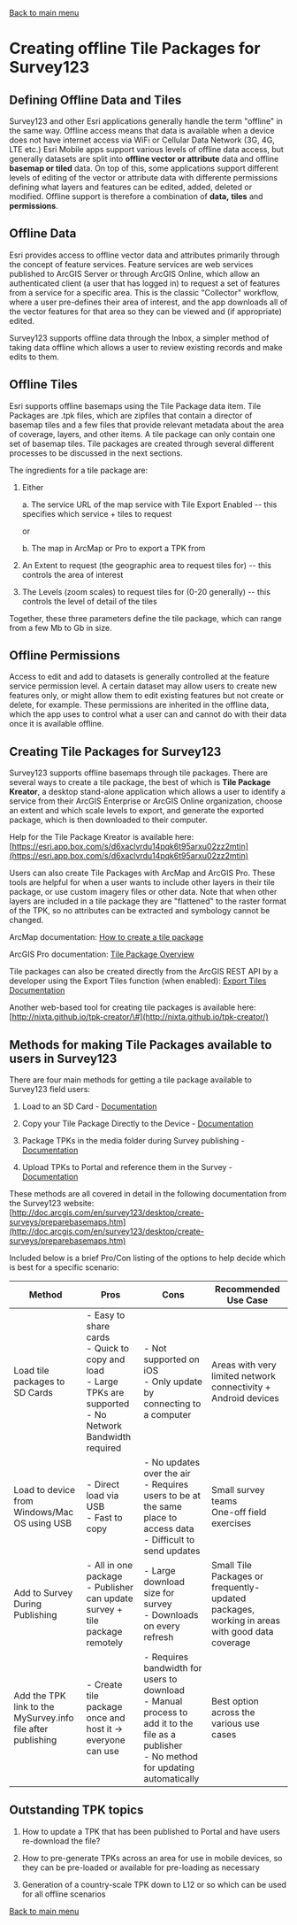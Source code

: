 [Back to main menu](../index.md)  

Creating offline Tile Packages for Survey123
============================================

Defining Offline Data and Tiles
-------------------------------

Survey123 and other Esri applications generally handle the term
"offline" in the same way. Offline access means that data is available
when a device does not have internet access via WiFi or Cellular Data
Network (3G, 4G, LTE etc.) Esri Mobile apps support various levels of
offline data access, but generally datasets are split into **offline
vector or attribute** data and offline **basemap or tiled** data. On top
of this, some applications support different levels of editing of the
vector or attribute data with differente permissions defining what
layers and features can be edited, added, deleted or modified. Offline
support is therefore a combination of **data,** **tiles** and
**permissions**.

Offline Data
------------

Esri provides access to offline vector data and attributes primarily
through the concept of feature services. Feature services are web
services published to ArcGIS Server or through ArcGIS Online, which
allow an authenticated client (a user that has logged in) to request a
set of features from a service for a specific area. This is the classic
"Collector" workflow, where a user pre-defines their area of interest,
and the app downloads all of the vector features for that area so they
can be viewed and (if appropriate) edited.

Survey123 supports offline data through the Inbox, a simpler method of
taking data offline which allows a user to review existing records and
make edits to them.

Offline Tiles
-------------

Esri supports offline basemaps using the Tile Package data item. Tile
Packages are .tpk files, which are zipfiles that contain a director of
basemap tiles and a few files that provide relevant metadata about the
area of coverage, layers, and other items. A tile package can only
contain one set of basemap tiles. Tile packages are created through
several different processes to be discussed in the next sections.

The ingredients for a tile package are:

1.  Either

    a.  The service URL of the map service with Tile Export Enabled --
        this specifies which service + tiles to request

    or

    b.  The map in ArcMap or Pro to export a TPK from

<!-- -->

2.  An Extent to request (the geographic area to request tiles for) --
    this controls the area of interest

3.  The Levels (zoom scales) to request tiles for (0-20 generally) --
    this controls the level of detail of the tiles

Together, these three parameters define the tile package, which can
range from a few Mb to Gb in size.

Offline Permissions
-------------------

Access to edit and add to datasets is generally controlled at the
feature service permission level. A certain dataset may allow users to
create new features only, or might allow them to edit existing features
but not create or delete, for example. These permissions are inherited
in the offline data, which the app uses to control what a user can and
cannot do with their data once it is available offline.

Creating Tile Packages for Survey123
------------------------------------

Survey123 supports offline basemaps through tile packages. There are
several ways to create a tile package, the best of which is **Tile
Package Kreator**, a desktop stand-alone application which allows a user
to identify a service from their ArcGIS Enterprise or ArcGIS Online
organization, choose an extent and which scale levels to export, and
generate the exported package, which is then downloaded to their
computer.

Help for the Tile Package Kreator is available here:
[https://esri.app.box.com/s/d6xaclvrdu14pqk6t95arxu02zz2mtin](https://esri.app.box.com/s/d6xaclvrdu14pqk6t95arxu02zz2mtin)

Users can also create Tile Packages with ArcMap and ArcGIS Pro. These
tools are helpful for when a user wants to include other layers in their
tile package, or use custom imagery files or other data. Note that when
other layers are included in a tile package they are "flattened" to the
raster format of the TPK, so no attributes can be extracted and
symbology cannot be changed.

ArcMap documentation: [How to create a tile
package](http://desktop.arcgis.com/en/arcmap/latest/map/working-with-arcmap/how-to-create-a-tile-package.htm)

ArcGIS Pro documentation: [Tile Package
Overview](http://pro.arcgis.com/en/pro-app/help/sharing/overview/tile-package.htm)

Tile packages can also be created directly from the ArcGIS REST API by a
developer using the Export Tiles function (when enabled): [Export Tiles
Documentation](http://resources.arcgis.com/en/help/arcgis-rest-api/index.html#/Export_Tiles/02r30000025t000000/)

Another web-based tool for creating tile packages is available here:
[http://nixta.github.io/tpk-creator/\#](http://nixta.github.io/tpk-creator/)

Methods for making Tile Packages available to users in Survey123
----------------------------------------------------------------

There are four main methods for getting a tile package available to
Survey123 field users:

1.  Load to an SD Card -
    [Documentation](http://doc.arcgis.com/en/survey123/desktop/create-surveys/preparebasemaps.htm#ESRI_SECTION1_7D8E3F7EB17A457088A9368CB065465B)

2.  Copy your Tile Package Directly to the Device -
    [Documentation](http://doc.arcgis.com/en/survey123/desktop/create-surveys/preparebasemaps.htm#ESRI_SECTION1_2AE91E3EDB004B61905B1B7E7D0A6431)

3.  Package TPKs in the media folder during Survey publishing -
    [Documentation](http://doc.arcgis.com/en/survey123/desktop/create-surveys/preparebasemaps.htm#ESRI_SECTION1_7C1C32D5FB2C401DA4F1A547A93891C9)

4.  Upload TPKs to Portal and reference them in the Survey -
    [Documentation](http://doc.arcgis.com/en/survey123/desktop/create-surveys/preparebasemaps.htm#ESRI_SECTION1_81F988166E0D4CB4BD6823C84AE3186C)

These methods are all covered in detail in the following documentation
from the Survey123 website:
[http://doc.arcgis.com/en/survey123/desktop/create-surveys/preparebasemaps.htm](http://doc.arcgis.com/en/survey123/desktop/create-surveys/preparebasemaps.htm)

Included below is a brief Pro/Con listing of the options to help decide
which is best for a specific scenario:


| **Method**      | **Pros**        | **Cons**        | **Recommended Use Case**      |
| --- | --- | --- | --- |
| Load tile packages to SD Cards | - Easy to share cards <br/> - Quick to copy and load <br/> - Large TPKs are supported <br/> - No Network Bandwidth required | - Not supported on iOS <br/> - Only update by connecting to a computer | Areas with very limited network connectivity + Android devices |
| Load to device from Windows/Mac OS using USB | - Direct load via USB <br/> - Fast to copy | - No updates over the air <br/> - Requires users to be at the same place to access data <br/> - Difficult to send updates | Small survey teams <br/> One-off field exercises|
| Add to Survey During Publishing | - All in one package <br/> - Publisher can update survey + tile package remotely | - Large download size for survey <br/> - Downloads on every refresh | Small Tile Packages or frequently-updated packages, working in areas with good data coverage |
| Add the TPK link to the MySurvey.info file after publishing | - Create tile package once and host it -> everyone can use | - Requires bandwidth for users to download <br/> -	Manual process to add it to the file as a publisher <br/> -	No method for updating automatically |	Best option across the various use cases |


Outstanding TPK topics
----------------------

1.  How to update a TPK that has been published to Portal and have users
    re-download the file?

2.  How to pre-generate TPKs across an area for use in mobile devices,
    so they can be pre-loaded or available for pre-loading as necessary

3.  Generation of a country-scale TPK down to L12 or so which can be
    used for all offline scenarios

[Back to main menu](../index.md)  
